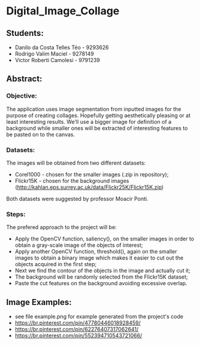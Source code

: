 # Digital_Image_Collage
## Students:
* Danilo da Costa Telles Téo - 9293626
* Rodrigo Valim Maciel - 9278149
* Victor Roberti Camolesi - 9791239

## Abstract:
### Objective:
The application uses image segmentation from inputted images for the purpose of creating collages. Hopefully getting aesthetically pleasing or at least interesting results. We'll use  a bigger image for definition of a background while smaller ones will be extracted of interesting features to be pasted on to the canvas.

### Datasets:
The images will be obtained from two different datasets:
* Corel1000 - chosen for the smaller images (.zip in repository);
* Flickr15K - chosen for the background images (http://kahlan.eps.surrey.ac.uk/data/Flickr25K/Flickr15K.zip)

Both datasets were suggested by professor Moacir Ponti.

### Steps:
The prefered approach to the project will be:
* Apply the OpenCV function, saliency(), on the smaller images in order to obtain a gray-scale image of the objects of interest;
* Apply another OpenCV function, threshold(), again on the smaller images to obtain a binary image which makes it easier to cut out the objects acquired in the first step;
* Next we find the contour of the objects in the image and actually cut it;
* The background will be randomly selected from the Flickr15K dataset;
* Paste the cut features on the background avoiding excessive overlap.

## Image Examples:
* see file example.png for example generated from the project's code
* https://br.pinterest.com/pin/47780446018928459/
* https://br.pinterest.com/pin/62276407317062641/
* https://br.pinterest.com/pin/552394710543721066/
